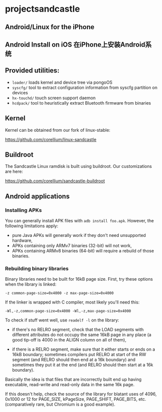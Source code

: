 # projectsandcastle
## Android/Linux for the iPhone
## Android Install on iOS 在iPhone上安装Android系统

## Provided utilities:

* `loader/` loads kernel and device tree via pongoOS
* `syscfg/` tool to extract configuration information from syscfg partition on devices
* `hx-touchd/` touch screen support daemon
* `hcdpack/` tool to heuristically extract Bluetooth firmware from binaries

## Kernel

Kernel can be obtained from our fork of linux-stable:

https://github.com/corellium/linux-sandcastle

## Buildroot

The Sandcastle Linux ramdisk is built using buildroot. Our customizations are here:

https://github.com/corellium/sandcastle-buildroot

## Android applications

### Installing APKs

You can generally install APK files with `adb install foo.apk`. However, the following
limitations apply:

  * pure Java APKs will generally work if they don't need unsupported hardware,
  * APKs containing only ARMv7 binaries (32-bit) will not work,
  * APKs containing ARMv8 binaries (64-bit) will require a rebuild of those binaries.

### Rebuilding binary libraries

Binary libraries need to be built for 16kB page size. First, try these options when
the library is linked:

  `-z common-page-size=0x4000 -z max-page-size=0x4000`

If the linker is wrapped with C compiler, most likely you'll need this:

  `-Wl,-z,common-page-size=0x4000 -Wl,-z,max-page-size=0x4000`

To check if stuff went well, use `readelf -l` on the library:

 * if there's no RELRO segment, check that the LOAD segments with different attributes
   do not occupy the same 16kB page in any place (a good tip-off is 4000 in the ALIGN
   column on all of them),

 * if there is a RELRO segment, make sure that it either starts or ends on a 16kB
   boundary; sometimes compilers put RELRO at start of the RW segment (and RELRO should
   then end at a 16k boundary) and sometimes they put it at the end (and RELRO should
   then start at a 16k boundary).

Basically the idea is that files that are incorrectly built end up having executable,
read-write and read-only data in the same 16k page.

If this doesn't help, check the source of the library for blatant uses of 4096, 0x1000
or 12 for PAGE_SIZE, kPageSize, PAGE_SHIFT, PAGE_BITS, etc. (comparatively rare, but
Chromium is a good example).
